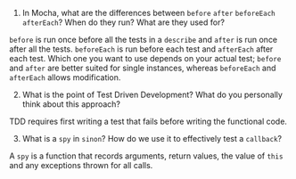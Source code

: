 1. In Mocha, what are the differences between `before` `after` `beforeEach` `afterEach`? When do they run? What are they used for?

`before` is run once before all the tests in a `describe` and `after` is run once after all the tests. `beforeEach` is run before each test and `afterEach` after each test. Which one you want to use depends on your actual test; `before` and `after` are better suited for single instances, whereas `beforeEach` and `afterEach` allows modification.

2. What is the point of Test Driven Development? What do you personally think about this approach?

TDD requires first writing a test that fails before writing the functional code. 

3. What is a `spy` in `sinon`? How do we use it to effectively test a `callback`?

A `spy` is a function that records arguments, return values, the value of `this` and any exceptions thrown for all calls. 